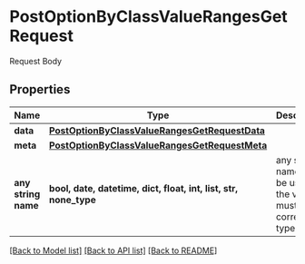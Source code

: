 # PostOptionByClassValueRangesGetRequest

Request Body

## Properties
Name | Type | Description | Notes
------------ | ------------- | ------------- | -------------
**data** | [**PostOptionByClassValueRangesGetRequestData**](PostOptionByClassValueRangesGetRequestData.md) |  | 
**meta** | [**PostOptionByClassValueRangesGetRequestMeta**](PostOptionByClassValueRangesGetRequestMeta.md) |  | [optional] 
**any string name** | **bool, date, datetime, dict, float, int, list, str, none_type** | any string name can be used but the value must be the correct type | [optional]

[[Back to Model list]](../README.md#documentation-for-models) [[Back to API list]](../README.md#documentation-for-api-endpoints) [[Back to README]](../README.md)


